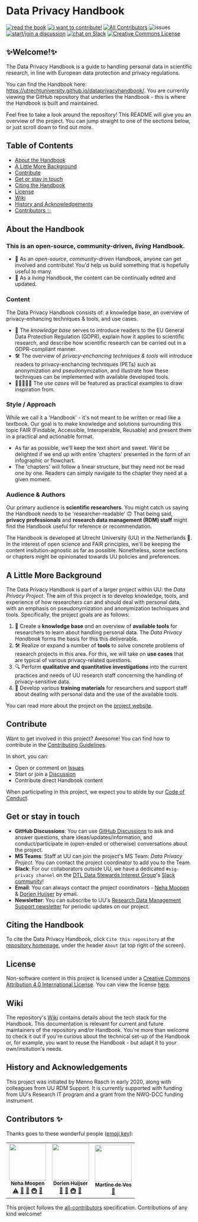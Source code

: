 # Data Privacy Handbook

[![read the book](https://img.shields.io/badge/read-the%20book-yellow)](https://utrechtuniversity.github.io/dataprivacyhandbook/)
[![i want to contribute!](https://img.shields.io/badge/i%20want%20to-contribute!-brightgreen)](https://github.com/UtrechtUniversity/dataprivacyhandbook/blob/main/CONTRIBUTING.md)
[![All Contributors](https://img.shields.io/badge/all_contributors-2-orange.svg?style=flat-square)](#contributors-)
![issues](https://img.shields.io/github/issues/utrechtuniversity/dataprivacyhandbook?color=red)  
[![start/join a discussion](https://img.shields.io/badge/start%2Fjoin%20a-GitHub%20Discussion-blue)](https://github.com/UtrechtUniversity/dataprivacyhandbook/discussions)
[![chat on Slack](https://img.shields.io/badge/chat%20on-Slack-blueviolet)](https://join.slack.com/t/dtl-dsig/shared_invite/zt-krwq991u-6PczI7~fxokJuLOpnI3u0A)
<a rel="license" href="http://creativecommons.org/licenses/by/4.0/"><img alt="Creative Commons License" style="border-width:0" src="https://i.creativecommons.org/l/by/4.0/80x15.png" /></a>

## ✨Welcome!✨

The Data Privacy Handbook is a guide to handling personal data in scientific research, in line with European data protection and privacy regulations.  

You can find the Handbook here: https://utrechtuniversity.github.io/dataprivacyhandbook/. You are currently viewing the GitHub repository that underlies the Handbook - this is where the Handbook is built and maintained. 

Feel free to take a look around the repository! This README will give you an overview of the project. You can jump straight to one of the sections below, or just scroll down to find out more.

## Table of Contents
- [About the Handbook](#about-the-handbook)
- [A Little More Background](#a-little-more-background)
- [Contribute](#contribute)
- [Get or stay in touch](#get-or-stay-in-touch)
- [Citing the Handbook](#citing-the-handbook)
- [License](#license)
- [Wiki](#wiki)
- [History and Acknowledgements](#history-and-acknowledgements)
- [Contributors ✨](#contributors-)

## About the Handbook

### This is an open-source, community-driven, _living_ Handbook.  

- 🤝 As an _open-source_, _community-driven_ Handbook, anyone can get involved and contribute! You'd help us build something that is hopefully useful to many.  
- 🌱 As a _living_ Handbook, the content can be continually edited and updated. 

### Content

The Data Privacy Handbook consists of: a knowledge base, an overview of privacy-enhancing techniques & tools, and use cases.  

- 🧠 The _knowledge base_ serves to introduce readers to the EU General Data Protection Regulation (GDPR), explain how it applies to scientific research, and describe how scientific research can be carried out in a GDPR-compliant manner.
- 🛠️ The overview of _privacy-enchancing techniques & tools_ will introduce readers to privacy-enchancing techniques (PETs) such as anonymization and pseudonymization, and illustrate how these techniques can be implemented with available developed tools.
- 👨🏽‍🤝‍👨🏻 The _use cases_ will be featured as practical examples to draw inspiration from. 

### Style / Approach

While we call it a 'Handbook' - it's not meant to be written or read like a textbook. Our goal is to make knowledge and solutions surrounding this topic FAIR (Findable, Accessible, Interoperable, Reusable) and present them in a practical and actionable format. 

- As far as possible, we'll keep the text short and sweet. We'd be delighted if we end up with entire 'chapters' presented in the form of an infographic or flowchart.
- The 'chapters' will follow a linear structure, but they need not be read one by one. Readers can simply navigate to the chapter they need at a given moment.   

### Audience & Authors

Our primary audience is **scientific researchers**. You might catch us saying the Handbook needs to be 'researcher-readable' 🙃
That being said, **privacy professionals** and **research data management (RDM) staff** might find the Handbook useful for reference or recommendation.

The Handbook is developed at Utrecht University (UU) in the Netherlands 🌷. In the interest of open science and FAIR principles, we'll be keeping the content insitution-agnostic as far as possible. Nonetheless, some sections or chapters might be opinionated towards UU policies and preferences.  

## A Little More Background

The Data Privacy Handbook is part of a larger project within UU: the _Data Privacy Project_. The aim of this project is to develop knowledge, tools, and experience of how researchers can and should deal with personal data, with an emphasis on pseudonymization and anonymization techniques and tools. Specifically, the project goals are as follows:  

1. 🧠 Create a **knowledge base** and an overview of **available tools** for researchers to learn about handling personal data. The _Data Privacy Handbook_ forms the basis for this this deliverable.  
2. 🛠️ Realize or expand a number of **tools** to solve concrete problems of research projects in this area. For this, we will take on **use cases** that are typical of various privacy-related questions.
3. 🔍 Perform **qualitative and quantitative investigations** into the current practices and needs of UU research staff concerning the handling of privacy-sensitive data.
4. 💪 Develop various **training materials** for researchers and support staff about dealing with personal data and the use of the available tools.  

You can read more about the project on the <a href="https://utrechtuniversity.github.io/dataprivacyproject/" target="_blank">project website</a>.

## Contribute

Want to get involved in this project? Awesome! You can find how to contribute in the [Contributing Guidelines](https://github.com/UtrechtUniversity/dataprivacyhandbook/blob/main/CONTRIBUTING.md).

In short, you can:
- Open or comment on [Issues](https://github.com/UtrechtUniversity/dataprivacyhandbook/issues)
- Start or join a [Discussion](https://github.com/UtrechtUniversity/dataprivacyhandbook/discussions)
- Contribute direct Handbook content

When participating in this project, we expect you to abide by our [Code of Conduct](https://github.com/UtrechtUniversity/dataprivacyhandbook/blob/main/CODE_OF_CONDUCT.md).

## Get or stay in touch

- **GitHub Discussions**: You can use [GitHub Discussions](https://github.com/UtrechtUniversity/dataprivacyhandbook/discussions) to ask and answer questions, share ideas/updates/information, and conduct/participate in (open-ended or otherwise) conversations about the project.
- **MS Teams**: Staff at UU can join the project's MS Team: _Data Privacy Project_. You can contact the project coordinator to add you to the Team.
- **Slack**: For our collaborators outside UU, we have a dedicated `#sig-privacy channel` on the [DTL Data Stewards Interest Group](https://www.dtls.nl/community/interest-groups/data-stewards-interest-group/)'s [Slack community](https://join.slack.com/t/dtl-dsig/shared_invite/zt-krwq991u-6PczI7~fxokJuLOpnI3u0A)!
- **Email**: You can always contact the project coordinators - [Neha Moopen](https://www.uu.nl/medewerkers/NMoopen) & [Dorien Huijser](https://www.uu.nl/medewerkers/DCHuijser) by email.
- **Newsletter**: You can subscribe to UU's [Research Data Management Support newsletter](https://mailings.uu.nl/hp/gKQRpokhPxN6bw8NlPTr8g/subscribe_newsletter_research_data_management_support) for periodic updates on our project.

## Citing the Handbook

To cite the Data Privacy Handbook, click `Cite this repository` at the [repository homepage](https://github.com/UtrechtUniversity/dataprivacyhandbook), under the header `About` (at top right of the screen).

## License 

Non-software content in this project is licensed under a [Creative Commons Attribution 4.0 International License](https://creativecommons.org/licenses/by/4.0/). You can view the license [here](https://github.com/UtrechtUniversity/dataprivacyhandbook/blob/main/LICENSE.md).

## Wiki

The repository's [Wiki](https://github.com/UtrechtUniversity/dataprivacyhandbook/wiki) contains details about the tech stack for the Handbook. This documentation is relevant for current and future maintainers of the repository and/or Handbook. You're more than welcome to check it out if you're curious about the technical set-up of the Handbook or, for example, you want to reuse the Handbook - but adapt it to your own/insitution's needs. 

## History and Acknowledgements

This project was initiated by Menno Rasch in early 2020, along with colleagues from UU RDM Support. It is currently supported with funding from UU's Research IT program and a grant from the NWO-DCC funding instrument.

## Contributors ✨

Thanks goes to these wonderful people ([emoji key](https://allcontributors.org/docs/en/emoji-key)):

<!-- ALL-CONTRIBUTORS-LIST:START - Do not remove or modify this section -->
<!-- prettier-ignore-start -->
<!-- markdownlint-disable -->
<table>
  <tr>
    <td align="center"><a href="https://github.com/nehamoopen"><img src="https://avatars.githubusercontent.com/u/37183829?v=4?s=100" width="100px;" alt=""/><br /><sub><b>Neha Moopen</b></sub></a><br /><a href="https://github.com/UtrechtUniversity/dataprivacyhandbook/commits?author=nehamoopen" title="Tests">⚠️</a> <a href="#projectManagement-nehamoopen" title="Project Management">📆</a> <a href="https://github.com/UtrechtUniversity/dataprivacyhandbook/commits?author=nehamoopen" title="Documentation">📖</a> <a href="#infra-nehamoopen" title="Infrastructure (Hosting, Build-Tools, etc)">🚇</a> <a href="#maintenance-nehamoopen" title="Maintenance">🚧</a></td>
    <td align="center"><a href="http://www.dorienhuijser.com"><img src="https://avatars.githubusercontent.com/u/58177697?v=4?s=100" width="100px;" alt=""/><br /><sub><b>Dorien Huijser</b></sub></a><br /><a href="#projectManagement-DorienHuijser" title="Project Management">📆</a> <a href="https://github.com/UtrechtUniversity/dataprivacyhandbook/commits?author=DorienHuijser" title="Documentation">📖</a> <a href="#infra-DorienHuijser" title="Infrastructure (Hosting, Build-Tools, etc)">🚇</a> <a href="#maintenance-DorienHuijser" title="Maintenance">🚧</a></td>
    <td align="center"><a href="https://www.uu.nl/staff/MGdeVos"><img src="https://avatars.githubusercontent.com/u/1482239?v=4?s=100" width="100px;" alt=""/><br /><sub><b>Martine de Vos</b></sub></a><br /><a href="https://github.com/UtrechtUniversity/dataprivacyhandbook/pulls?q=is%3Apr+reviewed-by%3AMartineDeVos" title="Reviewed Pull Requests">👀</a></td>
  </tr>
</table>

<!-- markdownlint-restore -->
<!-- prettier-ignore-end -->

<!-- ALL-CONTRIBUTORS-LIST:END -->

This project follows the [all-contributors](https://github.com/all-contributors/all-contributors) specification. Contributions of any kind welcome!
